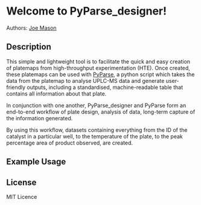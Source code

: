 
Welcome to PyParse_designer!
===================================

Authors: [Joe Mason](https://github.com/thatchemistryguy)


Description
--------------- 

This simple and lightweight tool is to facilitate the quick and easy creation of platemaps from high-throughput experimentation (HTE). 
Once created, these platemaps can be used with [PyParse](https://github.com/thatchemistryguy/PyParse), a python script which takes the data from the platemap to analyse UPLC-MS data 
and generate user-friendly outputs, including a standardised, machine-readable table that contains all information about that plate. 

In conjunction with one another, PyParse_designer and PyParse form an end-to-end workflow of plate design, analysis of data, long-term capture of the 
information generated.

By using this workflow, datasets containing everything from the ID of the catalyst in a particular well, to the temperature of the plate, to the 
peak percentage area of product observed, are created. 




Example Usage 
---------------



		
License
---------------

MIT Licence